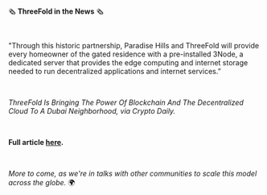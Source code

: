 🗞 **ThreeFold in the News** 🗞

<br/>

"Through this historic partnership, Paradise Hills and ThreeFold will provide every homeowner of the gated residence with a pre-installed 3Node, a dedicated server that provides the edge computing and internet storage needed to run decentralized applications and internet services.”

<br/>

*ThreeFold Is Bringing The Power Of Blockchain And The Decentralized Cloud To A Dubai Neighborhood, via Crypto Daily.*

<br/>

**Full article [here](https://cryptodaily.co.uk/2022/03/threefold-is-bringing-the-power-of-blockchain-and-the-decentralized-cloud-to-a-dubai-neighborhood).**

<br/>

*More to come, as we're in talks with other communities to scale this model across the globe.* 🌍